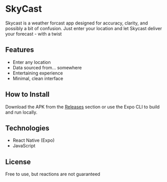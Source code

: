 # SkyCast
Skycast is a weather forcast app designed for accuracy, clarity, and possibly a bit of confusion. Just enter your location and let Skycast deliver your forecast - with a twist

## Features
- Enter any location
- Data sourced from... somewhere 
- Entertaining experience
- Minimal, clean interface

## How to Install
Download the APK from the [Releases](#) section or use the Expo CLI to build and run locally.

## Technologies
- React Native (Expo)
- JavaScript

## License
Free to use, but reactions are not guaranteed